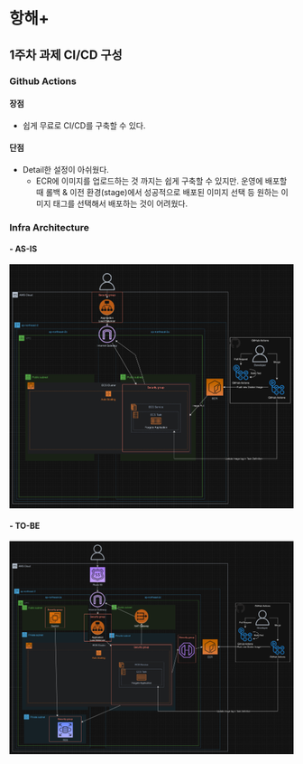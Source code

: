 # 항해+

## 1주차 과제 CI/CD 구성

### Github Actions
#### 장점
* 쉽게 무료로 CI/CD를 구축할 수 있다.

#### 단점
* Detail한 설정이 아쉬웠다.
    * ECR에 이미지를 업로드하는 것 까지는 쉽게 구축할 수 있지만.
      운영에 배포할 때 롤백 & 이전 환경(stage)에서 성공적으로 배포된 이미지 선택 등
      원하는 이미지 태그를 선택해서 배포하는 것이 어려웠다.


### Infra Architecture
#### - **AS-IS**
![img1.png](resource/img1.png)

#### - **TO-BE**
![img.png](resource/img.png)

